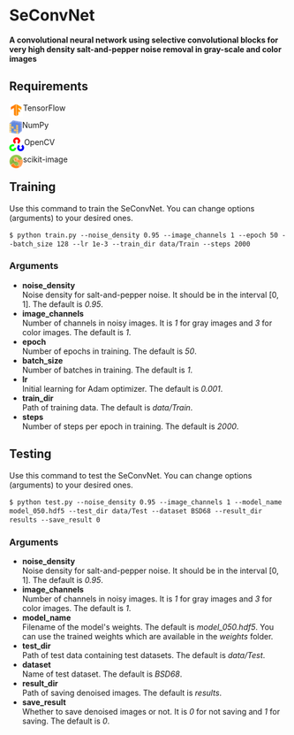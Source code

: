 # SeConvNet
 
**A convolutional neural network using selective convolutional blocks for very high density salt-and-pepper noise removal in gray-scale and color images**

## Requirements
TensorFlow <img align="left" height="25" src="figs/tf.png">

NumPy <img align="left" height="25" src="figs/numpy.jpg">

OpenCV <img align="left" height="25" src="figs/OpenCV.png">

scikit-image <img align="left" height="25" src="figs/scikit-image.png">

<!---Matplotlib <img align="left" height="25" src="figs/matplotlib.png"> --->

## Training
Use this command to train the SeConvNet. You can change options (arguments) to your desired ones.
```
$ python train.py --noise_density 0.95 --image_channels 1 --epoch 50 --batch_size 128 --lr 1e-3 --train_dir data/Train --steps 2000
```
### Arguments
- **noise_density** <br />
Noise density for salt-and-pepper noise. It should be in the interval [0, 1]. The default is *0.95*.
- **image_channels** <br />
Number of channels in noisy images. It is *1* for gray images and *3* for color images. The default is *1*.
- **epoch** <br />
Number of epochs in training. The default is *50*.
- **batch_size** <br />
Number of batches in training. The default is *1*.
- **lr** <br />
Initial learning for Adam optimizer. The default is *0.001*.
- **train_dir** <br />
Path of training data. The default is *data/Train*.
- **steps** <br />
Number of steps per epoch in training. The default is *2000*.

## Testing
Use this command to test the SeConvNet. You can change options (arguments) to your desired ones.
```
$ python test.py --noise_density 0.95 --image_channels 1 --model_name model_050.hdf5 --test_dir data/Test --dataset BSD68 --result_dir results --save_result 0
```
### Arguments
- **noise_density** <br />
Noise density for salt-and-pepper noise. It should be in the interval [0, 1]. The default is *0.95*.
- **image_channels** <br />
Number of channels in noisy images. It is *1* for gray images and *3* for color images. The default is *1*.
- **model_name** <br />
Filename of the model's weights. The default is *model_050.hdf5*. You can use the trained weights which are available in the *weights* folder.
- **test_dir** <br />
Path of test data containing test datasets. The default is *data/Test*.
- **dataset** <br />
Name of test dataset. The default is *BSD68*.
- **result_dir** <br />
Path of saving denoised images. The default is *results*.
- **save_result** <br />
Whether to save denoised images or not. It is *0* for not saving and *1* for saving. The default is *0*.

<!---## This repository contains the python codes for the implementation of the paper "[A convolutional neural network using selective convolutional blocks for very high density salt-and-pepper noise removal in gray-scale and color images](https://doi.org/10.1007/s12652-022-03747-7)".

Citation
Rafiee, A.A., Farhang, M. A convolutional neural network using selective convolutional blocks for very high density salt-and-pepper noise removal in gray-scale and color images. *Journal* (2022). https://doi.org/

[Download citation](https://)


### DOI
https://doi.org/

## Abstract
... --->
